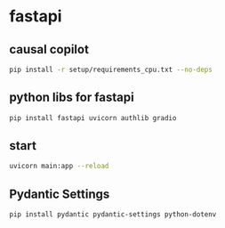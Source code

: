# fastapi

## causal copilot
```bash
pip install -r setup/requirements_cpu.txt --no-deps
```

## python libs for fastapi

```bash
pip install fastapi uvicorn authlib gradio

```

## start

```bash
uvicorn main:app --reload
```

## Pydantic Settings
```bash
pip install pydantic pydantic-settings python-dotenv
```
